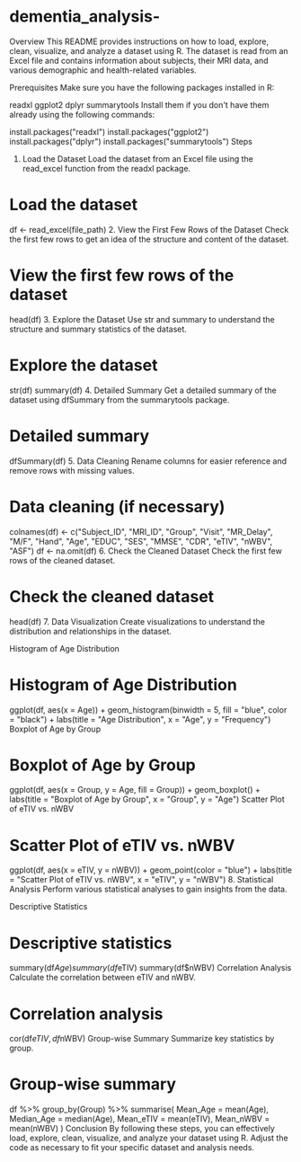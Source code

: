 # dementia_analysis-


Overview
This README provides instructions on how to load, explore, clean, visualize, and analyze a dataset using R. The dataset is read from an Excel file and contains information about subjects, their MRI data, and various demographic and health-related variables.

Prerequisites
Make sure you have the following packages installed in R:

readxl
ggplot2
dplyr
summarytools
Install them if you don't have them already using the following commands:


install.packages("readxl")
install.packages("ggplot2")
install.packages("dplyr")
install.packages("summarytools")
Steps
1. Load the Dataset
Load the dataset from an Excel file using the read_excel function from the readxl package.


# Load the dataset
df <- read_excel(file_path)
2. View the First Few Rows of the Dataset
Check the first few rows to get an idea of the structure and content of the dataset.


# View the first few rows of the dataset
head(df)
3. Explore the Dataset
Use str and summary to understand the structure and summary statistics of the dataset.


# Explore the dataset
str(df)
summary(df)
4. Detailed Summary
Get a detailed summary of the dataset using dfSummary from the summarytools package.


# Detailed summary
dfSummary(df)
5. Data Cleaning
Rename columns for easier reference and remove rows with missing values.


# Data cleaning (if necessary)
colnames(df) <- c("Subject_ID", "MRI_ID", "Group", "Visit", "MR_Delay", "M/F", "Hand", "Age", "EDUC", "SES", "MMSE", "CDR", "eTIV", "nWBV", "ASF")
df <- na.omit(df)
6. Check the Cleaned Dataset
Check the first few rows of the cleaned dataset.


# Check the cleaned dataset
head(df)
7. Data Visualization
Create visualizations to understand the distribution and relationships in the dataset.

Histogram of Age Distribution

# Histogram of Age Distribution
ggplot(df, aes(x = Age)) +
  geom_histogram(binwidth = 5, fill = "blue", color = "black") +
  labs(title = "Age Distribution", x = "Age", y = "Frequency")
Boxplot of Age by Group

# Boxplot of Age by Group
ggplot(df, aes(x = Group, y = Age, fill = Group)) +
  geom_boxplot() +
  labs(title = "Boxplot of Age by Group", x = "Group", y = "Age")
Scatter Plot of eTIV vs. nWBV

# Scatter Plot of eTIV vs. nWBV
ggplot(df, aes(x = eTIV, y = nWBV)) +
  geom_point(color = "blue") +
  labs(title = "Scatter Plot of eTIV vs. nWBV", x = "eTIV", y = "nWBV")
8. Statistical Analysis
Perform various statistical analyses to gain insights from the data.

Descriptive Statistics
# Descriptive statistics
summary(df$Age)
summary(df$eTIV)
summary(df$nWBV)
Correlation Analysis
Calculate the correlation between eTIV and nWBV.


# Correlation analysis
cor(df$eTIV, df$nWBV)
Group-wise Summary
Summarize key statistics by group.


# Group-wise summary
df %>% group_by(Group) %>%
  summarise(
    Mean_Age = mean(Age),
    Median_Age = median(Age),
    Mean_eTIV = mean(eTIV),
    Mean_nWBV = mean(nWBV)
  )
Conclusion
By following these steps, you can effectively load, explore, clean, visualize, and analyze your dataset using R. Adjust the code as necessary to fit your specific dataset and analysis needs.

